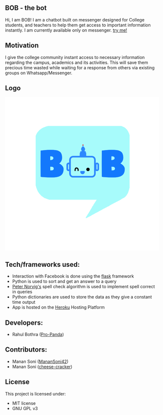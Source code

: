 ## BOB - the bot
Hi, I am BOB! I am a chatbot built on messenger designed for College students, and teachers to help them get access to important information instantly.
I am currently available only on messenger.
[try me!](m.me/ChatBotBOB)

## Motivation
I give the college community instant access to necessary information regarding the campus, academics and its activities. This will save them precious time wasted while waiting for a response from others via existing groups on Whatsapp/Messenger.

## Logo
![BOB logo](db/BOBFiles/boblogo.png?raw=true "logo")


## Tech/frameworks used:
 - Interaction with Facebook is done using the [flask](http://flask.pocoo.org/) framework
 - Python is used to sort and get an answer to a query
 - [Peter Norvig's](https://norvig.com/spell-correct.html) spell check algorithm is used to implement spell correct in queries
 - Python dictionaries are used to store the data as they give a constant time output
 - App is hosted on the [Heroku](http://heroku.com) Hosting Platform

## Developers:
 - Rahul Bothra ([Pro-Panda](https://github.com/pro-panda))

## Contributors:
- Manan Soni ([MananSoni42](https://github.com/MananSoni42))
- Manan Soni ([cheese-cracker](https://github.com/cheese-cracker))

## License
This project is licensed under:
* MIT license
* GNU GPL v3
